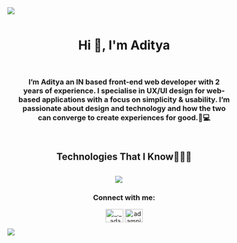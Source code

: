 <img src="https://user-images.githubusercontent.com/73097560/115834477-dbab4500-a447-11eb-908a-139a6edaec5c.gif">


<div id="user-content-toc">
  <ul align="center">
    <summary><h1 style="display: inline-block">Hi 👋, I'm Aditya</h1></summary>
  </ul>
</div>

<!-- <img src="https://media.discordapp.net/attachments/1081988909518573710/1082217146815369227/c9cc6646b0782a5c07e5d7f232fa1c81.jpg" align="right" /> -->
<div id="user-content-toc">
  <ul align="center">
    <summary><h3 style="display: inline-block;">I’m Aditya an IN based front-end web developer with 2 years of experience. I specialise in UX/UI design for web-based applications with a focus on simplicity & usability. I’m passionate about design and technology and how the two can converge to create experiences for good.🏻‍💻</h3></summary>
  </ul>
</div>


<!-- --- -->

<div id="user-content-toc">
  <ul align="center">
    <summary><h2 style="display: inline-block">Technologies That I Know👨🏻‍💻</h2></summary>
  </ul>
</div>
<!--tech stack icons-->
<p align="center">
  <a href="https://skillicons.dev">
    <img src="https://skillicons.dev/icons?i=git,css,discord,express,figma,firebase,github,html,js,linux,md,mongodb,netlify,vercel,cloudflare,mysql,nextjs,nodejs,py,react,tailwind,ts,vscode&perline=14" />
  </a>
</p>

<ul styles="margin-top:1.5em" align="center">
<h3 align="center">Connect with me:</h3>
<p align="center">
<!--   <a href="https://www.linkedin.com/in/adam-pithewan/" target="blank"><img align="center"
      src="https://raw.githubusercontent.com/rahuldkjain/github-profile-readme-generator/master/src/images/icons/Social/linked-in-alt.svg"
      alt="adam pithewan" height="30" width="40" /></a> -->
<!--   <a href="https://fb.com/adam pithen wala" target="blank"><img align="center"
      src="https://raw.githubusercontent.com/rahuldkjain/github-profile-readme-generator/master/src/images/icons/Social/facebook.svg"
      alt="adam pithen wala" height="30" width="40" /></a> -->
  <a href="https://instagram.com/ewww_adi" target="blank"><img align="center"
      src="https://raw.githubusercontent.com/rahuldkjain/github-profile-readme-generator/master/src/images/icons/Social/instagram.svg"
      alt="_._.adam._" height="30" width="40" /></a>
<!--   <a href="https://www.hackerrank.com/adampithewan" target="blank"><img align="center"
      src="https://raw.githubusercontent.com/rahuldkjain/github-profile-readme-generator/master/src/images/icons/Social/hackerrank.svg"
      alt="adampithewan" height="30" width="40" /></a> -->
 <a href="https://twitter.com/ewww_adi" target="blank"><img align="center"
      src="https://raw.githubusercontent.com/rahuldkjain/github-profile-readme-generator/master/src/images/icons/Social/twitter.svg"
      alt="adampithewan" height="30" width="40" /></a>
</p>
  </ul>

<img src="https://user-images.githubusercontent.com/73097560/115834477-dbab4500-a447-11eb-908a-139a6edaec5c.gif">

<!-- ### Socials - 

<p><a herf="https://instagram.com/ewww_adi"><img width="50" src="https://raw.githubusercontent.com/ewwadii/ewwadii/e6a8b883423ceaa6b23e6c31b85b1f21dd05d05f/assets/instagram.svg" align="left" /></a>
<a herf="https://twitter.com/ewww_adi"><img width="50" src="https://raw.githubusercontent.com/ewwadii/ewwadii/65e3101ffa9bea7cb1acf05def3b30104e719103/assets/twitter.svg" align="left" /></a>
<a herf="https://behance.com/TheRealAdityaS"><img width="50" src="https://raw.githubusercontent.com/ewwadii/ewwadii/d63d87d8118aa47b2952a407ed3d53b60fa08ff6/assets/behance.svg" align="left" /></a></p>
 -->
<!--  -->

<!-- ### Software And Languages - 

<a herf="https://instagram.com/ewww_adi"><img width="50" src="https://raw.githubusercontent.com/ewwadii/ewwadii/2f5dd6d6a04d23f4616a6656a76dff4df66b73e5/assets/figma.svg" align="left" /></a> -->
<!-- [![Sparkline](https://stars.medv.io/Naereen/badges.svg)](https://stars.medv.io/ewwadii/badges) -->

<!--
**ewwadii/ewwadii** is a ✨ _special_ ✨ repository because its `README.md` (this file) appears on your GitHub profile.

Here are some ideas to get you started:

- 🔭 I’m currently working on ...
- 🌱 I’m currently learning ...
- 👯 I’m looking to collaborate on ...
- 🤔 I’m looking for help with ...
- 💬 Ask me about ...
- 📫 How to reach me: ...
- 😄 Pronouns: ...
- ⚡ Fun fact: ...
-->
